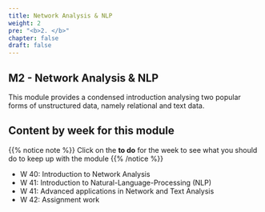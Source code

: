 ```yaml
---
title: Network Analysis & NLP
weight: 2
pre: "<b>2. </b>"
chapter: false
draft: false
---
```


## M2 - Network Analysis & NLP

This module provides a condensed introduction analysing two popular forms of unstructured data, namely relational and text data.

## Content by week for this module

{{% notice note %}}
Click on the **to do** for the week to see what you should do to keep up with the module
{{% /notice %}}

* W 40: Introduction to Network Analysis
* W 41: Introduction to Natural-Language-Processing (NLP)
* W 41: Advanced applications in Network and Text Analysis
* W 42: Assignment work


<!---
{{%expand "Weekly to do" %}}
- [X] **Continue with the Course material** (Datacamp, recommended but not mandatorye)
   * [Python: UML](https://learn.datacamp.com/courses/unsupervised-learning-in-python) 
   * [R: UML](https://learn.datacamp.com/courses/unsupervised-learning-in-r)
- [X] **Course Material** (Watch videos, study/run notebooks, solve provided exercises, optimally study suggested further material)
   * [Unsupervised ML]({{< ref "m1/03_ml/01_UML.md" >}})
- [X] **2nd Workshop**
- [X] **2nd Peergrade Assignment**
{{% /expand%}}
--->
